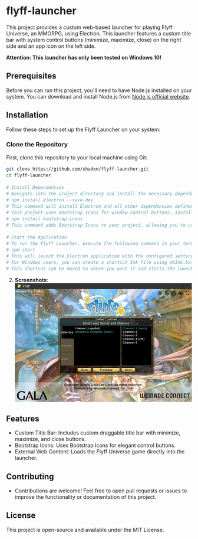 # flyff-launcher
This project provides a custom web-based launcher for playing Flyff Universe, an MMORPG, using Electron. This launcher features a custom title bar with system control buttons (minimize, maximize, close) on the right side and an app icon on the left side.

**Attention: This launcher has only been tested on Windows 10!**

## Prerequisites
Before you can run this project, you'll need to have Node.js installed on your system. You can download and install Node.js from [Node.js official website](https://nodejs.org/).

## Installation
Follow these steps to set up the Flyff Launcher on your system:

### Clone the Repository
First, clone this repository to your local machine using Git:

```bash
git clone https://github.com/shadxn/flyff-launcher.git
cd flyff-launcher

# Install Dependencies
# Navigate into the project directory and install the necessary dependencies:
# npm install electron --save-dev
# This command will install Electron and all other dependencies defined in package.json.
# This project uses Bootstrap Icons for window control buttons. Install them via npm:
# npm install bootstrap-icons
# This command adds Bootstrap Icons to your project, allowing you to use the icons as part of your application's UI.

# Start the Application
# To run the Flyff Launcher, execute the following command in your terminal:
# npm start
# This will launch the Electron application with the configured settings.
# For Windows users, you can create a shortcut Ink file using mkInk.bat.
# This shortcut can be moved to where you want it and starts the launcher.
```
     

2. **Screenshots**:
   ![alt text](image.png)

## Features
 - Custom Title Bar: Includes custom draggable title bar with minimize, maximize, and close buttons.
 - Bootstrap Icons: Uses Bootstrap Icons for elegant control buttons.
 - External Web Content: Loads the Flyff Universe game directly into the launcher.

## Contributing
 - Contributions are welcome! Feel free to open pull requests or issues to improve the functionality or documentation of this project.

## License
This project is open-source and available under the MIT License.